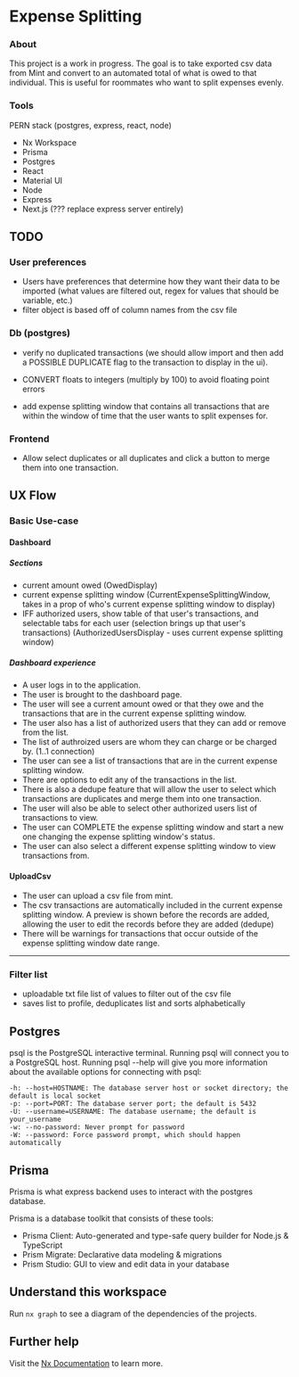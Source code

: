 # Expense Splitting
### About
This project is a work in progress. The goal is to take exported csv data from Mint and convert to an automated total of what is owed to that individual. This is useful for roommates who want to split expenses evenly.

### Tools
PERN stack (postgres, express, react, node)
- Nx Workspace
- Prisma
- Postgres
- React
- Material UI
- Node
- Express
- Next.js (??? replace express server entirely)



## TODO
### User preferences
- Users have preferences that determine how they want their data to be imported (what values are filtered out, regex for values that should be variable, etc.)  
- filter object is based off of column names from the csv file

### Db (postgres)
- verify no duplicated transactions (we should allow import and then add a POSSIBLE DUPLICATE flag to the transaction to display in the ui).

- CONVERT floats to integers (multiply by 100) to avoid floating point errors

- add expense splitting window that contains all transactions that are within the window of time that the user wants to split expenses for.

### Frontend
- Allow select duplicates or all duplicates and click a button to merge them into one transaction.


## UX Flow
### Basic Use-case
#### Dashboard
##### Sections
* current amount owed (OwedDisplay)
* current expense splitting window (CurrentExpenseSplittingWindow, takes in a prop of who's current expense splitting window to display)
* IFF authorized users, show table of that user's transactions, and selectable tabs for each user (selection brings up that user's transactions) (AuthorizedUsersDisplay - uses current expense splitting window)

##### Dashboard experience
- A user logs in to the application.
- The user is brought to the dashboard page.
- The user will see a current amount owed or that they owe and the transactions that are in the current expense splitting window.
- The user also has a list of authorized users that they can add or remove from the list.
- The list of authroized users are whom they can charge or be charged by. (1..1 connection)
- The user can see a list of transactions that are in the current expense splitting window.
- There are options to edit any of the transactions in the list.
- There is also a dedupe feature that will allow the user to select which transactions are duplicates and merge them into one transaction.
- The user will also be able to select other authorized users list of transactions to view.
- The user can COMPLETE the expense splitting window and start a new one changing the expense splitting window's status.
- The user can also select a different expense splitting window to view transactions from.
#### UploadCsv
- The user can upload a csv file from mint.
- The csv transactions are automatically included in the current expense splitting window. A preview is shown before the records are added, allowing the user to edit the records before they are added (dedupe)
- There will be warnings for transactions that occur outside of the expense splitting window date range.
---

### Filter list
- uploadable txt file list of values to filter out of the csv file
- saves list to profile, deduplicates list and sorts alphabetically


## Postgres
psql is the PostgreSQL interactive terminal. Running psql will connect you to a PostgreSQL host. Running psql --help will give you more information about the available options for connecting with psql:

    -h: --host=HOSTNAME: The database server host or socket directory; the default is local socket
    -p: --port=PORT: The database server port; the default is 5432
    -U: --username=USERNAME: The database username; the default is your_username
    -w: --no-password: Never prompt for password
    -W: --password: Force password prompt, which should happen automatically

## Prisma 
Prisma is what express backend uses to interact with the postgres database.


Prisma is a database toolkit that consists of these tools:
- Prisma Client: Auto-generated and type-safe query builder for Node.js & TypeScript
- Prism Migrate: Declarative data modeling & migrations
- Prism Studio: GUI to view and edit data in your database

## Understand this workspace

Run `nx graph` to see a diagram of the dependencies of the projects.

## Further help

Visit the [Nx Documentation](https://nx.dev) to learn more.

